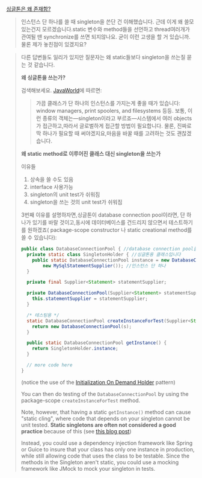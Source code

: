 [싱글톤은 왜 존재함?](https://stackoverflow.com/questions/4979023/why-are-there-java-singleton-classes-when-would-you-need-to-use-one)

>인스턴스 단 하나를 쓸 때 singleton을 쓴단 건 이해했습니다. 근데 이게 왜 쓸모있는건지 모르겠습니다.static 변수와 method들을 선언하고 thread여러개가 관여될 땐 synchronize를 쓰면 되지않나요. 굳이 이런 고생을 할 거 있습니까. 물론 제가 놓친점이 있겠지요?

> 다른 답변들도 일리가 있지만 질문자는 왜 static들보다 singleton을 쓰는질 묻는 것 같습니다.
>
> **왜 싱글톤을 쓰는가?**
>
> 검색해보세요. [JavaWorld](http://www.javaworld.com/javaworld/jw-04-2003/jw-0425-designpatterns.html)에 따르면:
>
> > 가끔 클래스가 단 하나의 인스턴스를 가지는게 좋을 때가 있습니다: window managers, print spoolers, and filesystems 등등. 보통, 이런 종류의 객체는—singleton이라고 부르죠—시스템에서 여러 objects가 접근하고,따라서 글로벌하게 접근할 방법이 필요합니다. 물론, 진짜로 딱 하나가 필요할 때 써야겠지요,마음을 바꿀 때를 고려하는 것도 괜찮겠습니다.
>
> **왜 static method로 이루어진 클래스 대신 singleton을 쓰는가**
>
> 이유들
>
> 1. 상속을 쓸 수도 있음
> 2. interface 사용가능
> 3. singleton의 unit test가 쉬워짐
> 4. singleton을 쓰는 것의 unit test가 쉬워짐
>
> 3번째 이유를 설명하자면,싱글톤이 database connection pool이라면, 단 하나가 있기를 바랄 것이고,동시에 데이터베이스를 건드리지 않으면서 테스트하기를 원하겠죠( package-scope constructor 나 static creational method를 쓸 수 있습니다):
>
> ```java
> public class DatabaseConnectionPool { //database connection pool클래스입니다
>   private static class SingletonHolder { //싱글톤용 클래스입니다
>     public static DatabaseConnectionPool instance = new DatabaseConnectionPool(
>         new MySqlStatementSupplier()); //인스턴스 단 하나
>   }
> 
>   private final Supplier<Statement> statementSupplier;
> 
>   private DatabaseConnectionPool(Supplier<Statement> statementSupplier) {
>     this.statementSupplier = statementSupplier;
>   }
> 
>   /* 테스팅용 */
>   static DatabaseConnectionPool createInstanceForTest(Supplier<Statement> s) {
>     return new DatabaseConnectionPool(s);
>   }
> 
>   public static DatabaseConnectionPool getInstance() {
>     return SingletonHolder.instance;
>   }
> 
>   // more code here
> }
> ```
>
> (notice the use of the [Initialization On Demand Holder](http://www.cs.umd.edu/~pugh/java/memoryModel/jsr-133-faq.html#dcl) pattern)
>
> You can then do testing of the `DatabaseConnectionPool` by using the package-scope `createInstanceForTest` method.
>
> Note, however, that having a static `getInstance()` method can cause "static cling", where code that depends on your singleton cannot be unit tested. **Static singletons are often not considered a good practice** because of this (see [this blog post](http://misko.hevery.com/2008/08/17/singletons-are-pathological-liars/))
>
> Instead, you could use a dependency injection framework like Spring or Guice to insure that your class has only one instance in production, while still allowing code that uses the class to be testable. Since the methods in the Singleton aren't static, you could use a mocking framework like JMock to mock your singleton in tests.